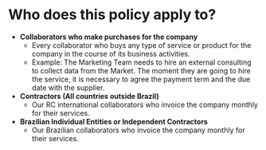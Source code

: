 # Who does this policy apply to?

* **Collaborators who make purchases for the company** 
  * Every collaborator who buys any type of service or product for the company in the course of its business activities.
  * Example: The Marketing Team needs to hire an external consulting to collect data from the Market. The moment they are going to hire the service, it is necessary to agree the payment term and the due date with the supplier. 
* **Contractors \(All countries outside Brazil\)**
  * Our RC international collaborators who invoice the company monthly for their services.
* **Brazilian Individual Entities or Independent Contractors**
  * Our Brazilian collaborators who invoice the company monthly for their services.

